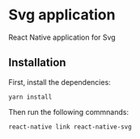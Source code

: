 # Svg application

React Native application for Svg

## Installation

First, install the dependencies:
```
yarn install
```

Then run the following commnands:
```
react-native link react-native-svg
```
